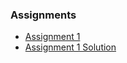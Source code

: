 ### Assignments

* [Assignment 1](https://muu24.github.io/Stats3D03_Fall_2017/assignment/Assignment_1.pdf)
* [Assignment 1 Solution](https://muu24.github.io/Stats3D03_Fall_2017/assignment/Assignment_1_Solution.pdf)
